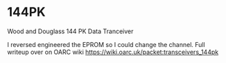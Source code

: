 # 144PK
Wood and Douglass 144 PK Data Tranceiver

I reversed engineered the EPROM so I could change the channel.
Full writeup over on OARC wiki https://wiki.oarc.uk/packet:transceivers_144pk

